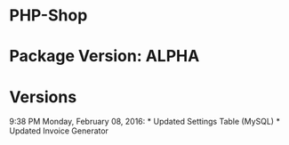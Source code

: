 # PHP-Shop

# Package Version: ALPHA

# Versions
9:38 PM Monday, February 08, 2016:
	* Updated Settings Table (MySQL)
	* Updated Invoice Generator